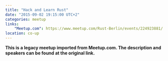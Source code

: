 ```yaml
---
title: "Hack and Learn Rust"
date: "2015-09-02 19:15:00 UTC+2"
categories: meetup 
links:
    "Meetup.com": https://www.meetup.com/Rust-Berlin/events/224923881/
location: co-up
---
```


<strong>This is a legacy meetup imported from Meetup.com. The description and speakers can be found at the original link.</strong>